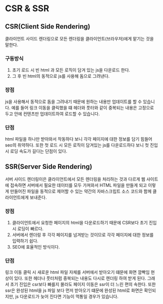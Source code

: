 # CSR & SSR

## CSR(Client Side Rendering)

클라이언트 사이드 렌더링으로 모든 렌더링을 클라이언트(브라우저)에게 맡기는 것을 말한다.

### 구동방식

1. 초기 로드 시 빈 html 과 모든 로직이 담겨 있는 js을 다운로드 한다.
2. 그 후 빈 html의 동적으로 js를 사용해 돔으로 그려낸다.

### 장점

js을 사용해서 동적으로 돔을 그려내기 때문에 원하는 내용만 업데이트를 할 수 있습니다.
예를 들어 링크 이동을 클릭했을 떄 헤더와 풋터와 같이 중복되는 내용은 고정으로 두고 안에 컨텐츠만 업데이트하여 로드할 수 있습니다.

### 단점

html 파일을 하나만 받아와서 작동하다 보니 각각 페이지에 대한 정보를 담기 힘들어 seo의 취약하다. 또한 첫 로드 시 모든 로직이 담겨있는 js를 다운로드하다 보니 첫 진입 시 로딩 속도가 길다는 단점이 있다.

## SSR(Server Side Rendering)

서버 사이드 렌더링이은 클라이언트에서 모든 렌더링을 처리하는 것과 다르게 웹 사이트에 접속하면 서버에서 필요한 데이터를 모두 가져와서 HTML 파일을 만들게 되고 이렇게 만들어진 파일을 동적으로 제어할 수 있는 약간의 자바스크립트 소스 코드와 함께 클라이언트에게 보내준다.

### 장점

1. 클라이언트에서 요청한 페이지의 html을 다운로드하기 때문에 CSR보다 초기 진입 시 로딩이 빠르다.
2. 서버에서 렌더링 후 각각 페이지를 넘겨받는 것이므로 각각 페이지에 대한 정보를 입력하기 쉽다.
3. SEO에 효율적인 방식이다.

### 단점

링크 이동 클릭 시 새로운 html 파일 자체를 서버에서 받아오기 떄문에 화면 깜빡임 현상이 있다. 또한 헤더나 풋터처럼 중복되는 내용도 다시로 렌더링 하여 받게 된다. 그래서 초기 진입은 csr보다 빠를지 몰라도 페이지 이동은 ssr이 더 느린 편의 속한다. 또한 ssr은 완성된 html을 js 파일 보다 먼저 받아오기 떄문에 완성된 html로 화면은 확인되지만, js 다운로드가 늦어 진다면 기능이 먹통일 경우가 있습니다.
